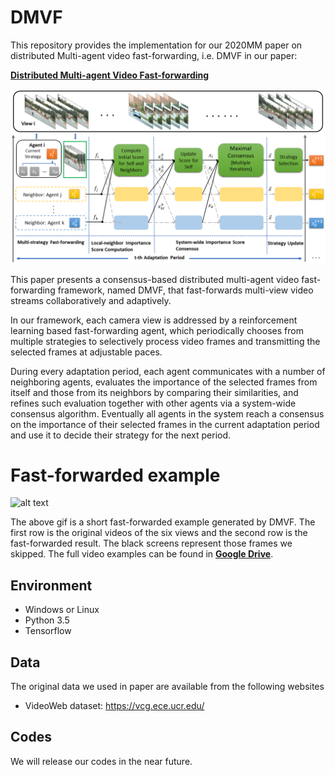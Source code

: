 # DMVF

This repository provides the implementation for our 2020MM paper on distributed Multi-agent video fast-forwarding, i.e.
DMVF in our paper:

**[Distributed Multi-agent Video Fast-forwarding](https://arxiv.org/pdf/2008.04437.pdf)**
<br>


![alt text](https://github.com/shuyueL/DMVF/blob/master/image/framework.png "DMVF overview")

This paper presents a consensus-based distributed multi-agent video fast-forwarding framework, named DMVF, that fast-forwards multi-view video streams collaboratively and adaptively. 

In our framework, each camera view is addressed by a reinforcement learning based fast-forwarding agent, which periodically chooses from multiple strategies to selectively process video frames and transmitting the selected frames at adjustable paces.

During every adaptation period, each agent communicates with a number of neighboring agents, evaluates the importance of the selected frames from itself and those from its neighbors by comparing their similarities, and refines such evaluation together with other agents via a system-wide consensus algorithm. Eventually all agents in the system reach a consensus on the importance of their selected frames in the current adaptation period and use it to decide their strategy for the next period.


# Fast-forwarded example
![alt text](https://github.com/shuyueL/DMVF/blob/master/examples/example.gif "Example")

The above gif is a short fast-forwarded example generated by DMVF. The first row is the original videos of the six views and the second row is the fast-forwarded result. The black screens represent those frames we skipped. The full video examples can be found in **[Google Drive](https://drive.google.com/drive/folders/124RW1_aLwkvSIyYHvtFAFY20eSrBT-Ih?usp=sharing)**.

## Environment

- Windows or Linux
- Python 3.5
- Tensorflow

## Data
The original data we used in paper are available from the following websites
* VideoWeb dataset: https://vcg.ece.ucr.edu/

## Codes
We will release our codes in the near future.
